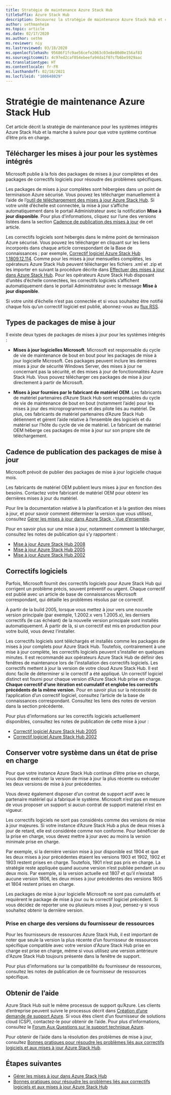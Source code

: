 ```yaml
---
title: Stratégie de maintenance Azure Stack Hub
titleSuffix: Azure Stack Hub
description: Découvrez la stratégie de maintenance Azure Stack Hub et comment conserver un système intégré dans un état de prise en charge.
author: sethmanheim
ms.topic: article
ms.date: 02/17/2020
ms.author: sethm
ms.reviewer: niy
ms.lastreviewed: 03/18/2020
ms.openlocfilehash: 95686f1fc9ae56cefe2063c03e8e80d0e156af83
ms.sourcegitcommit: 4c97ed2caf054ebeefa94da1f07cfb6be5929aac
ms.translationtype: HT
ms.contentlocale: fr-FR
ms.lasthandoff: 02/18/2021
ms.locfileid: "100648029"
---
```

# <a name="azure-stack-hub-servicing-policy"></a>Stratégie de maintenance Azure Stack Hub

Cet article décrit la stratégie de maintenance pour les systèmes intégrés Azure Stack Hub et la marche à suivre pour que votre système continue d’être pris en charge.

## <a name="download-update-packages-for-integrated-systems"></a>Télécharger les mises à jour pour les systèmes intégrés

Microsoft publie à la fois des packages de mises à jour complètes et des packages de correctifs logiciels pour résoudre des problèmes spécifiques.

Les packages de mises à jour complètes sont hébergées dans un point de terminaison Azure sécurisé. Vous pouvez les télécharger manuellement à l’aide de l’[outil de téléchargement des mises à jour Azure Stack Hub](https://aka.ms/azurestackupdatedownload). Si votre unité d’échelle est connectée, la mise à jour s’affiche automatiquement dans le portail Administrateur avec la notification **Mise à jour disponible**. Pour plus d’informations, cliquez sur l’une des versions listées dans la section [Cadence de publication des mises à jour](#update-package-release-cadence) de cet article.

Les correctifs logiciels sont hébergés dans le même point de terminaison Azure sécurisé. Vous pouvez les télécharger en cliquant sur les liens incorporés dans chaque article correspondant de la Base de connaissances ; par exemple, [Correctif logiciel Azure Stack Hub 1.1809.12.114](https://support.microsoft.com/help/4481548/azure-stack-hotfix-1-1809-12-114). Comme pour les mises à jour mensuelles complètes, les opérateurs Azure Stack Hub peuvent télécharger les fichiers .xml et .zip et les importer en suivant la procédure décrite dans [Effectuer des mises à jour dans Azure Stack Hub](azure-stack-apply-updates.md). Pour les opérateurs Azure Stack Hub disposant d’unités d’échelle connectées, les correctifs logiciels s’affichent automatiquement dans le portail Administrateur avec le message **Mise à jour disponible**.

Si votre unité d’échelle n’est pas connectée et si vous souhaitez être notifié chaque fois qu’un correctif logiciel est publié, abonnez-vous au [flux RSS](https://azurestackhubdocs.azurewebsites.net/xml/hotfixes.rss).

## <a name="update-package-types"></a>Types de packages de mise à jour

Il existe deux types de packages de mises à jour pour les systèmes intégrés :

- **Mises à jour logicielles Microsoft**. Microsoft est responsable du cycle de vie de maintenance de bout en bout pour les packages de mise à jour logicielle Microsoft. Ces packages peuvent inclure les dernières mises à jour de sécurité Windows Server, des mises à jour ne concernant pas la sécurité, et des mises à jour de fonctionnalités Azure Stack Hub. Vous pouvez télécharger ces packages de mise à jour directement à partir de Microsoft.

- **Mises à jour fournies par le fabricant de matériel OEM**. Les fabricants de matériel partenaires d’Azure Stack Hub sont responsables du cycle de vie de maintenance de bout en bout (notamment l’aide) pour les mises à jour des microprogrammes et des pilote liés au matériel. De plus, ces fabricants de matériel partenaires d’Azure Stack Hub détiennent et gèrent l’aide relative à l’ensemble des logiciels et du matériel sur l’hôte du cycle de vie de matériel. Le fabricant de matériel OEM héberge ces packages de mise à jour sur son propre site de téléchargement.

## <a name="update-package-release-cadence"></a>Cadence de publication des packages de mise à jour

Microsoft prévoit de publier des packages de mise à jour logicielle chaque mois.

Les fabricants de matériel OEM publient leurs mises à jour en fonction des besoins. Contactez votre fabricant de matériel OEM pour obtenir les dernières mises à jour du matériel.

Pour lire la documentation relative à la planification et à la gestion des mises à jour, et pour savoir comment déterminer la version que vous utilisez, consultez [Gérer les mises à jour dans Azure Stack - Vue d’ensemble](azure-stack-updates.md).

Pour en savoir plus sur une mise à jour, notamment comment la télécharger, consultez les notes de publication qui s’y rapportent :

- [Mise à jour Azure Stack Hub 2008](./release-notes.md?preserve-view=true&view=azs-2008)
- [Mise à jour Azure Stack Hub 2005](./release-notes.md?preserve-view=true&view=azs-2005)
- [Mise à jour Azure Stack Hub 2002](./release-notes.md?preserve-view=true&view=azs-2002)

## <a name="hotfixes"></a>Correctifs logiciels

Parfois, Microsoft fournit des correctifs logiciels pour Azure Stack Hub qui corrigent un problème précis, souvent préventif ou urgent. Chaque correctif est publié avec un article de base de connaissances Microsoft correspondant, qui détaille les problèmes résolus par ce correctif.

À partir de la build 2005, lorsque vous mettez à jour vers une nouvelle version principale (par exemple, 1.2002.x vers 1.2005.x), les derniers correctifs (le cas échéant) de la nouvelle version principale sont installés automatiquement. À partir de là, si un correctif est mis en production pour votre build, vous devez l’installer.

Les correctifs logiciels sont téléchargés et installés comme les packages de mises à jour complets pour Azure Stack Hub. Toutefois, contrairement à une mise à jour complète, les correctifs logiciels peuvent s’installer en quelques minutes. Il est recommandé aux opérateurs Azure Stack Hub de définir des fenêtres de maintenance lors de l’installation des correctifs logiciels. Les correctifs mettent à jour la version de votre cloud Azure Stack Hub. Il est donc facile de déterminer si le correctif a été appliqué. Un correctif logiciel distinct est fourni pour chaque version d’Azure Stack Hub prise en charge. **Chaque correctif d’une itération est cumulatif et englobe les correctifs précédents de la même version.** Pour en savoir plus sur la nécessité de l’application d’un correctif logiciel, consultez l’article de la base de connaissances correspondant. Consultez les liens des notes de version dans la section précédente.

Pour plus d’informations sur les correctifs logiciels actuellement disponibles, consultez les notes de publication de cette mise à jour :

- [Correctif logiciel Azure Stack Hub 2005](./release-notes.md?preserve-view=true&view=azs-2005#hotfixes)
- [Correctif logiciel Azure Stack Hub 2002](./release-notes.md?preserve-view=true&view=azs-2002#hotfixes-1)

## <a name="keep-your-system-under-support"></a>Conserver votre système dans un état de prise en charge

Pour que votre instance Azure Stack Hub continue d’être prise en charge, vous devez exécuter la version de mise à jour la plus récente ou exécuter les deux versions de mise à jour précédentes.

Vous devez également disposer d’un contrat de support actif avec le partenaire matériel qui a fabriqué le système. Microsoft n’est pas en mesure de vous proposer un support si aucun contrat de support matériel n’est en vigueur.

Les correctifs logiciels ne sont pas considérés comme des versions de mise à jour majeures. Si votre instance d’Azure Stack Hub a plus de deux mises à jour de retard, elle est considérée comme non conforme. Pour bénéficier de la prise en charge, vous devez mettre à jour avec au moins la version minimale prise en charge.

Par exemple, si la dernière version mise à jour disponible est 1904 et que les deux mises à jour précédentes étaient les versions 1903 et 1902, 1902 et 1903 restent prises en charge. Toutefois, 1901 n’est pas pris en charge. La stratégie reste appliquée quand aucune version n’est publiée pendant un ou deux mois. Par exemple, si la version actuelle est 1807 et qu’il n’existait aucune version 1806, les deux mises à jour précédentes des versions 1805 et 1804 restent prises en charge.

Les packages de mise à jour logicielle Microsoft ne sont pas cumulatifs et requièrent le package de mise à jour ou le correctif logiciel précédent. Si vous décidez de reporter une ou plusieurs mises à jour, pensez-y si vous souhaitez obtenir la dernière version.

### <a name="resource-provider-version-support"></a>Prise en charge des versions du fournisseur de ressources

Pour les fournisseurs de ressources Azure Stack Hub, il est important de noter que seule la version la plus récente d’un fournisseur de ressources spécifique compatible avec votre version d'Azure Stack Hub prise en charge est prise en charge, même si vous utilisez une version antérieure d'Azure Stack Hub toujours présente dans la fenêtre de support.

Pour plus d’informations sur la compatibilité du fournisseur de ressources, consultez les notes de publication de ce fournisseur de ressources spécifique.

## <a name="get-support"></a>Obtenir de l’aide

Azure Stack Hub suit le même processus de support qu’Azure. Les clients d’entreprise peuvent suivre le processus décrit dans [Création d’une demande de support Azure](/azure/azure-supportability/how-to-create-azure-support-request). Si vous êtes client d’un fournisseur de solutions cloud (CSP), contactez-le pour obtenir de l’aide. Pour plus d’informations, consultez le [Forum Aux Questions sur le support technique Azure](https://azure.microsoft.com/support/faq/).

Pour obtenir de l’aide dans la résolution des problèmes de mise à jour, consultez [Bonnes pratiques pour résoudre les problèmes liés aux correctifs logiciels et aux mises à jour Azure Stack Hub](azure-stack-troubleshooting.md).

## <a name="next-steps"></a>Étapes suivantes

- [Gérer les mises à jour dans Azure Stack Hub](azure-stack-updates.md)
- [Bonnes pratiques pour résoudre les problèmes liés aux correctifs logiciels et aux mises à jour Azure Stack Hub](azure-stack-troubleshooting.md)